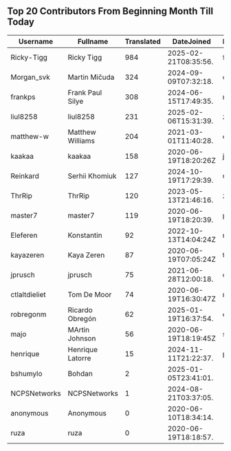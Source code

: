 ## Top 20 Contributors From Beginning Month Till Today ##
|Username|Fullname|Translated|DateJoined|Language|
|--------|--------|----------|----------|-------|
|Ricky-Tigg|Ricky Tigg|984|2025-02-21T08:35:56.|fi|
|Morgan_svk|Martin Mičuda|324|2024-09-09T07:32:18.|cs|
|frankps|Frank Paul Silye|308|2024-06-15T17:49:35.|nb_NO|
|liul8258|liul8258|231|2025-02-06T15:31:39.|zh_Hans|
|matthew-w|Matthew Williams|204|2021-03-01T11:40:28.|en_AU|
|kaakaa|kaakaa|158|2020-06-19T18:20:26Z|ja|
|Reinkard|Serhii Khomiuk|127|2024-10-19T17:29:39.|uk|
|ThrRip|ThrRip|120|2023-05-13T21:46:16.|zh_Hans|
|master7|master7|119|2020-06-19T18:20:39.|pl|
|Eleferen|Konstantin|92|2022-10-13T14:04:24Z|ru|
|kayazeren|Kaya Zeren|87|2020-06-19T07:05:24Z|tr|
|jprusch|jprusch|75|2021-06-28T12:00:18.|de|
|ctlaltdieliet|Tom De Moor|74|2020-06-19T16:30:47Z|nl|
|robregonm|Ricardo Obregón|62|2025-01-19T16:37:54.|es|
|majo|MArtin Johnson|56|2020-06-19T18:19:45Z|sv|
|henrique|Henrique Latorre|15|2024-11-11T21:22:37.|pt_BR|
|bshumylo|Bohdan|2|2025-01-05T23:41:01.||
|NCPSNetworks|NCPSNetworks|1|2024-08-21T03:37:05.||
|anonymous|Anonymous|0|2020-06-10T18:34:14.||
|ruza|ruza|0|2020-06-19T18:18:57.||
